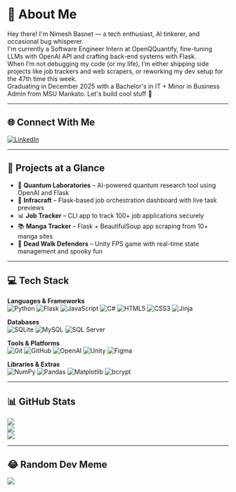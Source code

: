 # 💫 About Me
Hey there! I'm Nimesh Basnet — a tech enthusiast, AI tinkerer, and occasional bug whisperer.  
I'm currently a Software Engineer Intern at OpenQQuantify, fine-tuning LLMs with OpenAI API and crafting back-end systems with Flask.  
When I’m not debugging my code (or my life), I’m either shipping side projects like job trackers and web scrapers, or reworking my dev setup for the 47th time this week.  
Graduating in December 2025 with a Bachelor's in IT + Minor in Business Admin from MSU Mankato. Let's build cool stuff 🚀

---

## 🌐 Connect With Me
[![LinkedIn](https://img.shields.io/badge/LinkedIn-%230077B5.svg?logo=linkedin&logoColor=white)](https://www.linkedin.com/in/nimesh-basnet/)  

---

## 🧠 Projects at a Glance
- 🧠 **Quantum Laboratories** – AI-powered quantum research tool using OpenAI and Flask  
- 🧰 **Infracraft** – Flask-based job orchestration dashboard with live task previews  
- 📊 **Job Tracker** – CLI app to track 100+ job applications securely  
- 📚 **Manga Tracker** – Flask + BeautifulSoup app scraping from 10+ manga sites  
- 🧟 **Dead Walk Defenders** – Unity FPS game with real-time state management and spooky fun

---

## 💻 Tech Stack
**Languages & Frameworks**  
![Python](https://img.shields.io/badge/python-3670A0?style=for-the-badge&logo=python&logoColor=ffdd54) 
![Flask](https://img.shields.io/badge/flask-%23000.svg?style=for-the-badge&logo=flask&logoColor=white)
![JavaScript](https://img.shields.io/badge/javascript-%23323330.svg?style=for-the-badge&logo=javascript&logoColor=%23F7DF1E)
![C#](https://img.shields.io/badge/c%23-%23239120.svg?style=for-the-badge&logo=csharp&logoColor=white)
![HTML5](https://img.shields.io/badge/html5-%23E34F26.svg?style=for-the-badge&logo=html5&logoColor=white)
![CSS3](https://img.shields.io/badge/css3-%231572B6.svg?style=for-the-badge&logo=css3&logoColor=white)
![Jinja](https://img.shields.io/badge/jinja-white.svg?style=for-the-badge&logo=jinja&logoColor=black)

**Databases**  
![SQLite](https://img.shields.io/badge/sqlite-%2307405e.svg?style=for-the-badge&logo=sqlite&logoColor=white)
![MySQL](https://img.shields.io/badge/mysql-4479A1.svg?style=for-the-badge&logo=mysql&logoColor=white)
![SQL Server](https://img.shields.io/badge/Microsoft%20SQL%20Server-CC2927?style=for-the-badge&logo=microsoft%20sql%20server&logoColor=white)

**Tools & Platforms**  
![Git](https://img.shields.io/badge/git-%23F05033.svg?style=for-the-badge&logo=git&logoColor=white)
![GitHub](https://img.shields.io/badge/github-%23121011.svg?style=for-the-badge&logo=github&logoColor=white)
![OpenAI](https://img.shields.io/badge/OpenAI-412991?style=for-the-badge&logo=openai&logoColor=white)
![Unity](https://img.shields.io/badge/unity-%23000000.svg?style=for-the-badge&logo=unity&logoColor=white)
![Figma](https://img.shields.io/badge/figma-%23F24E1E.svg?style=for-the-badge&logo=figma&logoColor=white)

**Libraries & Extras**  
![NumPy](https://img.shields.io/badge/numpy-%23013243.svg?style=for-the-badge&logo=numpy&logoColor=white)
![Pandas](https://img.shields.io/badge/pandas-%23150458.svg?style=for-the-badge&logo=pandas&logoColor=white)
![Matplotlib](https://img.shields.io/badge/Matplotlib-%23ffffff.svg?style=for-the-badge&logo=Matplotlib&logoColor=black)
![bcrypt](https://img.shields.io/badge/bcrypt-6A676E?style=for-the-badge&logoColor=white)

---

## 📊 GitHub Stats
![](https://github-readme-stats.vercel.app/api?username=Nimesh04&theme=tokyonight&hide_border=true&include_all_commits=true&count_private=true)  
![](https://github-readme-streak-stats.herokuapp.com/?user=Nimesh04&theme=tokyonight&hide_border=true)  
![](https://github-readme-stats.vercel.app/api/top-langs/?username=Nimesh04&theme=tokyonight&hide_border=true&layout=compact)

---

## 😂 Random Dev Meme
![](https://quotes-github-readme.vercel.app/api?type=vetical&theme=dark)


